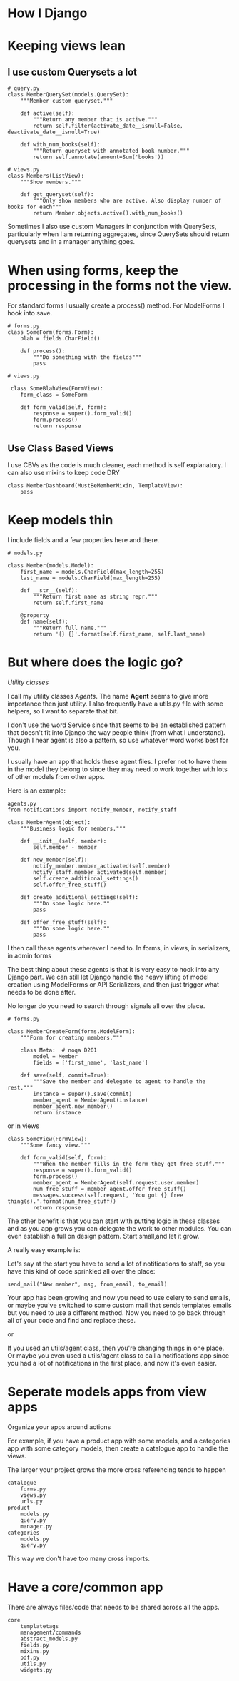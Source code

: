 # How I Django

# Keeping views lean

## I use custom Querysets a lot

```
# query.py
class MemberQuerySet(models.QuerySet):
    """Member custom queryset."""

    def active(self):
        """Return any member that is active."""
        return self.filter(activate_date__isnull=False, deactivate_date__isnull=True)

    def with_num_books(self):
        """Return queryset with annotated book number."""
        return self.annotate(amount=Sum('books'))

```

```
# views.py
class Members(ListView):
    """Show members."""

    def get_queryset(self):
        """Only show members who are active. Also display number of books for each"""
        return Member.objects.active().with_num_books()

```

Sometimes I also use custom Managers in conjunction with QuerySets, particularly when I am returning aggregates, since QuerySets should return querysets and in a manager anything goes.


# When using forms, keep the processing in the forms not the view.
For standard forms I usually create a process() method. For ModelForms I 
hook into save.

```
# forms.py
class SomeForm(forms.Form):
    blah = fields.CharField()

    def process():
        """Do something with the fields"""
        pass
```


```
# views.py
 
 class SomeBlahView(FormView):
    form_class = SomeForm

    def form_valid(self, form):
        response = super().form_valid()
        form.process()
        return response
```


## Use Class Based Views
I use CBVs as the code is much cleaner, each method is self explanatory. I can also use mixins to keep code DRY

```
class MemberDashboard(MustBeMemberMixin, TemplateView):
    pass
```


# Keep models thin

I include fields and a few properties here and there.

```
# models.py

class Member(models.Model):
    first_name = models.CharField(max_length=255)
    last_name = models.CharField(max_length=255)

    def __str__(self):
        """Return first name as string repr."""
        return self.first_name

    @property
    def name(self):
        """Return full name."""
        return '{} {}'.format(self.first_name, self.last_name) 
```

# But where does the logic go?

*Utility classes*

I call my utility classes *Agents*. The name **Agent** seems to give more
importance then just utility. I also frequently have a utils.py file
with some helpers, so I want to separate that bit.

I don't use the word Service since that seems to be an established pattern that doesn't fit into Django the way people think (from what I understand).
Though I hear agent is also a pattern, so use whatever word works best for you.

I usually have an app that holds these agent files. I prefer not to have them 
in the model they belong to since they may need to work together with lots of 
other models from other apps.

Here is an example:

```
agents.py
from notifications import notify_member, notify_staff

class MemberAgent(object):
    """Business logic for members."""

    def __init__(self, member):
        self.member - member

    def new_member(self):
        notify_member.member_activated(self.member)
        notify_staff.member_activated(self.member)
        self.create_additional_settings()
        self.offer_free_stuff()

    def create_additional_settings(self):
        """Do some logic here.""
        pass

    def offer_free_stuff(self):
        """Do some logic here.""
        pass

```

I then call these agents wherever I need to.
In forms, in views, in serializers, in admin forms

The best thing about these agents is that it is very easy to hook into any Django part. We can still let Django handle the heavy lifting of model creation using ModelForms or API Serializers, and then just trigger what needs to be done after.

No longer do you need to search through signals all over the place.

```
# forms.py

class MemberCreateForm(forms.ModelForm):
    """Form for creating members."""

    class Meta:  # noqa D201
        model = Member
        fields = ['first_name', 'last_name']

    def save(self, commit=True):
        """Save the member and delegate to agent to handle the rest."""
        instance = super().save(commit)
        member_agent = MemberAgent(instance)
        member_agent.new_member()
        return instance
```

or in views

```
class SomeView(FormView):
    """Some fancy view."""

    def form_valid(self, form):
        """When the member fills in the form they get free stuff."""
        response = super().form_valid()
        form.process()
        member_agent = MemberAgent(self.request.user.member)
        num_free_stuff = member_agent.offer_free_stuff()
        messages.success(self.request, 'You got {} free thing(s).'.format(num_free_stuff))
        return response
```

The other benefit is that you can start with putting logic in these classes and as you app grows you can delegate the work to other modules. You can even establish a full on design pattern.
Start small,and let it grow.

A really easy example is:

Let's say at the start you have to send a lot of notitications to staff, so you have this kind of code sprinkled all over the place:

```
send_mail("New member", msg, from_email, to_email)
```

Your app has been growing and now you need to use celery to send emails, or maybe you've switched to some custom mail that sends templates emails but you need to use a different method.
Now you need to go back through all of your code and find and replace these.

or

If you used an utils/agent class, then you're changing things in one place.
Or maybe you even used a utils/agent class to call a notifications app since you had a lot of notifications in the first place, and now it's even easier.


# Seperate models apps from view apps

Organize your apps around actions

For example, if you have a product app with some models, and a categories app with some category models, then create a catalogue app to handle the views.

The larger your project grows the more cross referencing tends to happen

```
catalogue
    forms.py
    views.py
    urls.py
product
    models.py
    query.py
    manager.py
categories
    models.py
    query.py
```

This way we don't have too many cross imports.


# Have a core/common app

There are always files/code that needs to be shared across all the apps.
```
core
    templatetags
    management/commands
    abstract_models.py
    fields.py
    mixins.py
    pdf.py
    utils.py
    widgets.py
```
